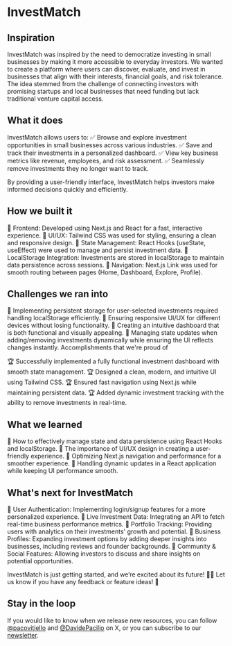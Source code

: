 # InvestMatch
## Inspiration
InvestMatch was inspired by the need to democratize investing in small businesses by making it more accessible to everyday investors. We wanted to create a platform where users can discover, evaluate, and invest in businesses that align with their interests, financial goals, and risk tolerance. The idea stemmed from the challenge of connecting investors with promising startups and local businesses that need funding but lack traditional venture capital access.

## What it does
InvestMatch allows users to: ✅ Browse and explore investment opportunities in small businesses across various industries. ✅ Save and track their investments in a personalized dashboard. ✅ View key business metrics like revenue, employees, and risk assessment. ✅ Seamlessly remove investments they no longer want to track.

By providing a user-friendly interface, InvestMatch helps investors make informed decisions quickly and efficiently.

## How we built it
🔹 Frontend: Developed using Next.js and React for a fast, interactive experience. 🔹 UI/UX: Tailwind CSS was used for styling, ensuring a clean and responsive design. 🔹 State Management: React Hooks (useState, useEffect) were used to manage and persist investment data. 🔹 LocalStorage Integration: Investments are stored in localStorage to maintain data persistence across sessions. 🔹 Navigation: Next.js Link was used for smooth routing between pages (Home, Dashboard, Explore, Profile).

## Challenges we ran into
🚧 Implementing persistent storage for user-selected investments required handling localStorage efficiently. 🚧 Ensuring responsive UI/UX for different devices without losing functionality. 🚧 Creating an intuitive dashboard that is both functional and visually appealing. 🚧 Managing state updates when adding/removing investments dynamically while ensuring the UI reflects changes instantly.
Accomplishments that we're proud of

🏆 Successfully implemented a fully functional investment dashboard with smooth state management. 🏆 Designed a clean, modern, and intuitive UI using Tailwind CSS. 🏆 Ensured fast navigation using Next.js while maintaining persistent data. 🏆 Added dynamic investment tracking with the ability to remove investments in real-time.

## What we learned
📌 How to effectively manage state and data persistence using React Hooks and localStorage. 📌 The importance of UI/UX design in creating a user-friendly experience. 📌 Optimizing Next.js navigation and performance for a smoother experience. 📌 Handling dynamic updates in a React application while keeping UI performance smooth.

## What's next for InvestMatch
🚀 User Authentication: Implementing login/signup features for a more personalized experience. 🚀 Live Investment Data: Integrating an API to fetch real-time business performance metrics. 🚀 Portfolio Tracking: Providing users with analytics on their investments' growth and potential. 🚀 Business Profiles: Expanding investment options by adding deeper insights into businesses, including reviews and founder backgrounds. 🚀 Community & Social Features: Allowing investors to discuss and share insights on potential opportunities.

InvestMatch is just getting started, and we’re excited about its future! 🚀💡 Let us know if you have any feedback or feature ideas! 🎯

<!-- # Free React / Next.js landing page template

![Open React / Next.js template preview](https://github.com/user-attachments/assets/522a5e46-2a0e-48ca-80eb-87c7fa58f3ea)

**Open** is a **free React / Next.js landing page template built with Tailwind CSS** for developers/makers who want to create a quick and professional landing page for their open source projects, SaaS products, online services, and more.

**UPDATE 2025-02-04** Added Tailwind v4 support!

Use it for whatever you want, and be sure to reach us out on [Twitter](https://twitter.com/Cruip_com) if you build anything cool/useful with it.

Created and maintained with ❤️ by [Cruip.com](https://cruip.com).

_Version 1.0.0 built with the Cruip CSS is available [here](https://github.com/cruip/open-react-template/releases/tag/1.0.0)._
_Version 2.0.3 built with Tailwind CSS and React + Vite is available [here](https://github.com/cruip/open-react-template/releases/tag/2.0.3)._
_Version 3.3.0 (before redesign) built with Tailwind CSS and Next.js is available [here](https://github.com/cruip/open-react-template/releases/tag/3.3.0)._

## Live demo

Check the live demo here 👉️ [https://open.cruip.com/](https://open.cruip.com/)

## Open PRO

[![Open Pro](https://github.com/user-attachments/assets/2062c728-95f1-4d59-aa2d-d63556f625d5)](https://cruip.com/)

## Design files

If you need the design files, you can download them from Figma's Community 👉 https://bit.ly/401KSUS

## Usage

This is a [Next.js](https://nextjs.org/) project bootstrapped with [`create-next-app`](https://github.com/vercel/next.js/tree/canary/packages/create-next-app).

### Getting Started

First, run the development server:

```bash
npm run dev
# or
pnpm dev (recommended)
# or
yarn dev
```

Open [http://localhost:3000](http://localhost:3000) with your browser to see the result.

You can start editing the page by modifying `app/page.tsx`. The page auto-updates as you edit the file.

[API routes](https://nextjs.org/docs/api-routes/introduction) can be accessed on [http://localhost:3000/api/hello](http://localhost:3000/api/hello). This endpoint can be edited in `pages/api/hello.ts`.

The `pages/api` directory is mapped to `/api/*`. Files in this directory are treated as [API routes](https://nextjs.org/docs/api-routes/introduction) instead of React pages.

This project uses [`next/font`](https://nextjs.org/docs/basic-features/font-optimization) to automatically optimize and load Inter, a custom Google Font.

### Learn More

To learn more about Next.js, take a look at the following resources:

- [Next.js Documentation](https://nextjs.org/docs) - learn about Next.js features and API.
- [Learn Next.js](https://nextjs.org/learn) - an interactive Next.js tutorial.

You can check out [the Next.js GitHub repository](https://github.com/vercel/next.js/) - your feedback and contributions are welcome!

### Deploy on Vercel

The easiest way to deploy your Next.js app is to use the [Vercel Platform](https://vercel.com/new?utm_medium=default-template&filter=next.js&utm_source=create-next-app&utm_campaign=create-next-app-readme) from the creators of Next.js.

Check out our [Next.js deployment documentation](https://nextjs.org/docs/deployment) for more details.

### Support notes

This template has been developed with the App Router (`app`) and React Server Components. If you’re unfamiliar with these beta features, you can find more information about them on the Next.js beta documentation page. So, please note that any request dealing with React (e.g. extra features, customisations, et cetera) is to be considered out of the support scope.

For more information about what support covers, please see our (FAQs)[https://cruip.com/faq/].

## Credits

- [Nucleo](https://nucleoapp.com/)

## Terms and License

- Released under the [GPL](https://www.gnu.org/licenses/gpl-3.0.html).
- Copyright 2024 [Cruip](https://cruip.com/).
- Use it for personal and commercial projects, but please don’t republish, redistribute, or resell the template.
- Attribution is not required, although it is really appreciated.

## About Us

We're an Italian developer/designer duo creating high-quality design/code resources for developers, makers, and startups.-->

## Stay in the loop

If you would like to know when we release new resources, you can follow [@pacovitiello](https://x.com/pacovitiello) and [@DavidePacilio](https://x.com/DavidePacilio) on X, or you can subscribe to our [newsletter](https://cruip.com/newsletter/).
